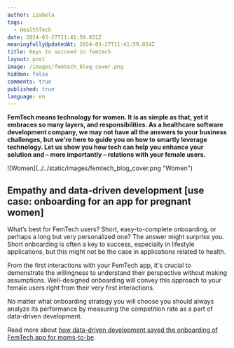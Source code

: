 ```yaml
---
author: izabela
tags:
  - HealthTech
date: 2024-03-27T11:41:59.831Z
meaningfullyUpdatedAt: 2024-03-27T11:41:59.854Z
title: Keys to succeed in femtech
layout: post
image: /images/femtech_blog_cover.png
hidden: false
comments: true
published: true
language: en
---
```

**FemTech means technology for women. It is as simple as that, yet it embraces so many layers, and responsibilities. As a healthcare software development company, we may not have all the answers to your business challenges, but we're here to guide you on how to smartly leverage technology. Let us show you how tech can help you enhance your solution and – more importantly – relations with your female users.**

<div className="image">![Women](../../static/images/femtech_blog_cover.png "Women")</div>

## Empathy and data-driven development \[use case: onboarding for an app for pregnant women]

What’s best for FemTech users? Short, easy-to-complete onboarding, or perhaps a long but very personalized one? The answer might surprise you. Short onboarding is often a key to success, especially in lifestyle applications, but this might not be the case in applications related to health.

From the first interactions with your FemTech app, it's crucial to demonstrate the willingness to understand their perspective without making assumptions. Well-designed onboarding will convey this approach to your female users right from their very first interactions.

No matter what onboarding strategy you will choose you should always analyze its performance by measuring the competition rate as a part of data-driven development.

Read more about [how data-driven development saved the onboarding of FemTech app for moms-to-be](/blog/data-driven-development-femtech-app-onboarding/).